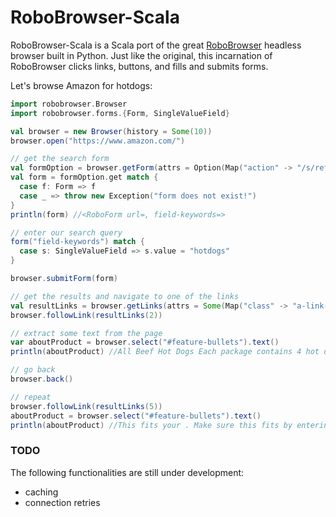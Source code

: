 RoboBrowser-Scala
=================

RoboBrowser-Scala is a Scala port of the great [RoboBrowser](https://github.com/jmcarp/robobrowser) headless browser built in Python.
Just like the original, this incarnation of RoboBrowser clicks links, buttons, and fills and submits forms.


Let's browse Amazon for hotdogs:

```scala
import robobrowser.Browser
import robobrowser.forms.{Form, SingleValueField}

val browser = new Browser(history = Some(10))
browser.open("https://www.amazon.com/")

// get the search form
val formOption = browser.getForm(attrs = Option(Map("action" -> "/s/ref=nb_sb_noss")))
val form = formOption.get match {
  case f: Form => f
  case _ => throw new Exception("form does not exist!")
}
println(form) //<RoboForm url=, field-keywords=>

// enter our search query
form("field-keywords") match {
  case s: SingleValueField => s.value = "hotdogs"
}

browser.submitForm(form)

// get the results and navigate to one of the links
val resultLinks = browser.getLinks(attrs = Some(Map("class" -> "a-link-normal a-text-normal")))
browser.followLink(resultLinks(2))

// extract some text from the page
var aboutProduct = browser.select("#feature-bullets").text()
println(aboutProduct) //All Beef Hot Dogs Each package contains 4 hot dogs [...]

// go back
browser.back()

// repeat
browser.followLink(resultLinks(5))
aboutProduct = browser.select("#feature-bullets").text()
println(aboutProduct) //This fits your . Make sure this fits by entering [...]
```


### TODO

The following functionalities are still under development:
- caching
- connection retries